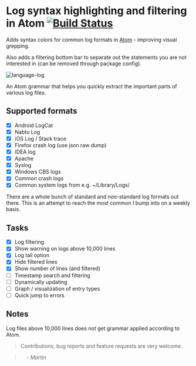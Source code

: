 # Log syntax highlighting and filtering in Atom [![Build Status](https://travis-ci.org/mrodalgaard/language-log.svg)](https://travis-ci.org/mrodalgaard/language-log)

Adds syntax colors for common log formats in [Atom](https://atom.io/) - improving visual grepping.

Also adds a filtering bottom bar to separate out the statements you are not interested in (can be removed through package config).

![language-log](https://raw.githubusercontent.com/mrodalgaard/language-log/master/screenshots/preview.png)

An Atom grammar that helps you quickly extract the important parts of various log files.

## Supported formats

 * [x] Android LogCat
 * [x] Nabto Log
 * [x] iOS Log / Stack trace
 * [x] Firefox crash log (use json raw dump)
 * [x] IDEA log
 * [x] Apache
 * [x] Syslog
 * [x] Windows CBS logs
 * [x] Common crash logs
 * [x] Common system logs from e.g. ~/Library/Logs/

There are a whole bunch of standard and non-standard log formats out there. This is an attempt to reach the most common I bump into on a weekly basis.

## Tasks

 * [x] Log filtering
 * [x] Show warning on logs above 10,000 lines
 * [x] Log tail option
 * [x] Hide filtered lines
 * [x] Show number of lines (and filtered)
 * [ ] Timestamp search and filtering
 * [ ] Dynamically updating
 * [ ] Graph / visualization of entry types
 * [ ] Quick jump to errors

## Notes

Log files above 10,000 lines does not get grammar applied according to Atom.

> Contributions, bug reports and feature requests are very welcome.

> &nbsp; &nbsp; _- Martin_
